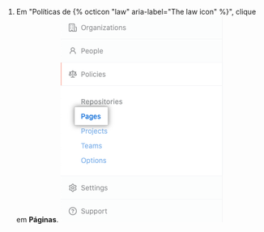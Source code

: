 1. Em "Políticas de {% octicon "law" aria-label="The law icon" %}", clique em **Páginas**. ![Aba de páginas na barra lateral da empresa](/assets/images/enterprise/business-accounts/pages-tab.png)